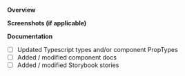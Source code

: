 <!---
Hello! And thanks for contributing to Evergreen 🎉

We appreciate the time you took to open this pull request.
Please take a couple more minutes to document your pull request to ensure we can quickly review it and provide you feedback.

Unfortunately, if we do not have enough information or the feature doesn't align with our roadmap, we might respectfully thank you for your time and close the issue.

Please respect our [Code of Conduct](https://github.com/segmentio/evergreen/blob/master/.github/CODE_OF_CONDUCT.md).
--->

**Overview**


**Screenshots (if applicable)**


**Documentation**
- [ ] Updated Typescript types and/or component PropTypes
- [ ] Added / modified component docs
- [ ] Added / modified Storybook stories
